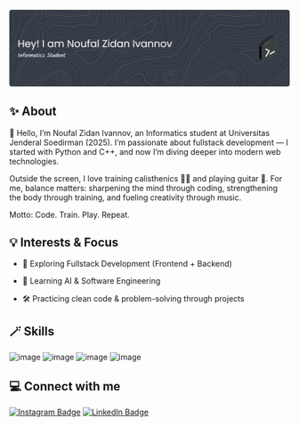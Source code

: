 ![Header](image/github-header-banner.png)

## ✨ About
👋 Hello, I’m Noufal Zidan Ivannov, an Informatics student at Universitas Jenderal Soedirman (2025).
I’m passionate about fullstack development — I started with Python and C++, and now I’m diving deeper into modern web technologies.

Outside the screen, I love training calisthenics 🏋️‍♂️ and playing guitar 🎸.
For me, balance matters: sharpening the mind through coding, strengthening the body through training, and fueling creativity through music.

Motto: Code. Train. Play. Repeat.

## 💡 Interests & Focus

- 🌱 Exploring Fullstack Development (Frontend + Backend)

- 🤖 Learning AI & Software Engineering

- 🛠️ Practicing clean code & problem-solving through projects

## 🪄 Skills
![image](https://img.shields.io/badge/C%2B%2B-00599C?style=for-the-badge&logo=c%2B%2B&logoColor=white) ![image](https://img.shields.io/badge/Python-FFD43B?style=for-the-badge&logo=python&logoColor=blue) ![image](https://img.shields.io/badge/HTML5-E34F26?style=for-the-badge&logo=html5&logoColor=white) ![image](https://img.shields.io/badge/CSS3-1572B6?style=for-the-badge&logo=css3&logoColor=white)

## 💻 Connect with me
[![Instagram Badge](https://img.shields.io/badge/Instagram-E4405F?style=for-the-badge&logo=instagram&logoColor=white)](https://www.instagram.com/vannnov_/) [![LinkedIn Badge](https://img.shields.io/badge/LinkedIn-0077B5?style=for-the-badge&logo=linkedin&logoColor=white)](https://www.linkedin.com/in/noufal-zidan-42989821a/)
